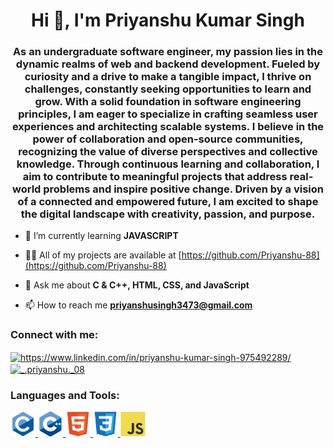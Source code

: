 <h1 align="center">Hi 👋, I'm Priyanshu Kumar Singh</h1>
<h3 align="center">As an undergraduate software engineer, my passion lies in the dynamic realms of web and backend development. Fueled by curiosity and a drive to make a tangible impact, I thrive on challenges, constantly seeking opportunities to learn and grow. With a solid foundation in software engineering principles, I am eager to specialize in crafting seamless user experiences and architecting scalable systems. I believe in the power of collaboration and open-source communities, recognizing the value of diverse perspectives and collective knowledge. Through continuous learning and collaboration, I aim to contribute to meaningful projects that address real-world problems and inspire positive change. Driven by a vision of a connected and empowered future, I am excited to shape the digital landscape with creativity, passion, and purpose.</h3>

- 🌱 I’m currently learning **JAVASCRIPT**

- 👨‍💻 All of my projects are available at [https://github.com/Priyanshu-88](https://github.com/Priyanshu-88)

- 💬 Ask me about **C & C++, HTML, CSS, and JavaScript**

- 📫 How to reach me **priyanshusingh3473@gmail.com**

<h3 align="left">Connect with me:</h3>
<p align="left">
<a href="https://linkedin.com/in/https://www.linkedin.com/in/priyanshu-kumar-singh-975492289/" target="blank"><img align="center" src="https://raw.githubusercontent.com/rahuldkjain/github-profile-readme-generator/master/src/images/icons/Social/linked-in-alt.svg" alt="https://www.linkedin.com/in/priyanshu-kumar-singh-975492289/" height="30" width="40" /></a>
<a href="https://instagram.com/_.priyanshu._08" target="blank"><img align="center" src="https://raw.githubusercontent.com/rahuldkjain/github-profile-readme-generator/master/src/images/icons/Social/instagram.svg" alt="_.priyanshu._08" height="30" width="40" /></a>
</p>

<h3 align="left">Languages and Tools:</h3>
<p align="left">
  <a href="https://www.cprogramming.com/" target="_blank" rel="noreferrer"> 
    <img src="https://raw.githubusercontent.com/devicons/devicon/master/icons/c/c-original.svg" alt="c" width="40" height="40"/> 
  </a> 
  <a href="https://www.w3schools.com/cpp/" target="_blank" rel="noreferrer"> 
    <img src="https://raw.githubusercontent.com/devicons/devicon/master/icons/cplusplus/cplusplus-original.svg" alt="cplusplus" width="40" height="40"/> 
  </a> 
  <a href="https://developer.mozilla.org/en-US/docs/Web/HTML" target="_blank" rel="noreferrer">
    <img src="https://raw.githubusercontent.com/devicons/devicon/master/icons/html5/html5-original.svg" alt="html" width="40" height="40"/>
  </a>
  <a href="https://developer.mozilla.org/en-US/docs/Web/CSS" target="_blank" rel="noreferrer">
    <img src="https://raw.githubusercontent.com/devicons/devicon/master/icons/css3/css3-original.svg" alt="css" width="40" height="40"/>
  </a>
  <a href="https://developer.mozilla.org/en-US/docs/Web/JavaScript" target="_blank" rel="noreferrer">
    <img src="https://raw.githubusercontent.com/devicons/devicon/master/icons/javascript/javascript-original.svg" alt="javascript" width="40" height="40"/>
  </a>
</p>
